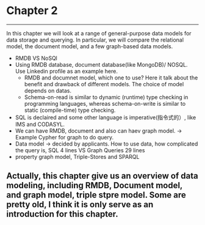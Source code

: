 # Chapter 2
---
In this chapter we will look at a range of general-purpose data models for data storage and querying. In particular, we will compare the relational model, the document model, and a few graph-based data models.

* RMDB VS NoSQl
* Using RMDB database, document database(like MongoDB)/ NOSQL. Use Linkedin profile as an example here.
  * RMDB and documnet model, which one to use? Here it talk about the benefit and drawback of different models. The choice of model depends on datas.
  * Schema-on-read is similar to dynamic (runtime) type checking in programming languages, whereas schema-on-write is similar to static (compile-time) type checking.
* SQL is declaired and some other language is imperative(指令式的）, like IMS and CODASYL. 
* We can have RMDB, document and also can haev graph model. -> Example Cypher for graph to do query.
* Data model -> decided by applicants. How to use data, how complicated the query is, SQL 4 lines VS Graph Queries 29 lines
* property graph model, Triple-Stores and SPARQL

## Actually, this chapter give us an overview of data modeling, including RMDB, Document model, and graph model, triple stpre model. Some are pretty old, I think it is only serve as an introduction for this chapter.

